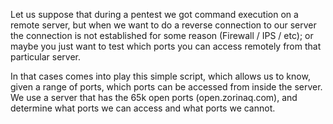 Let us suppose that during a pentest we got command execution on a remote server, but when we want to do a reverse connection to our server the connection is not established for some reason (Firewall / IPS / etc); or maybe you just want to test which ports you can access remotely from that particular server.

In that cases comes into play this simple script, which allows us to know, given a range of ports, which ports can be accessed from inside the server. We use a server that has the 65k open ports (open.zorinaq.com), and determine what ports we can access and what ports we cannot.

